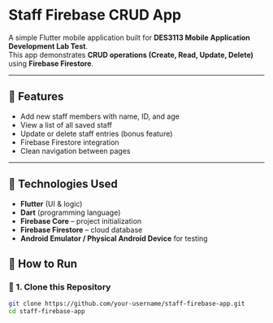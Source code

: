 # Staff Firebase CRUD App

A simple Flutter mobile application built for **DES3113 Mobile Application Development Lab Test**.  
This app demonstrates **CRUD operations (Create, Read, Update, Delete)** using **Firebase Firestore**.

---

## 📱 Features

- Add new staff members with name, ID, and age
- View a list of all saved staff
- Update or delete staff entries (bonus feature)
- Firebase Firestore integration
- Clean navigation between pages

---

## 🧪 Technologies Used

- **Flutter** (UI & logic)
- **Dart** (programming language)
- **Firebase Core** – project initialization
- **Firebase Firestore** – cloud database
- **Android Emulator / Physical Android Device** for testing

## 🚀 How to Run

### 🔧 1. Clone this Repository
```bash
git clone https://github.com/your-username/staff-firebase-app.git
cd staff-firebase-app
